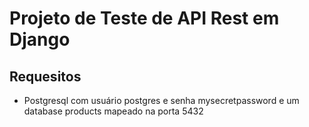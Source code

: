 # Projeto de Teste de API Rest em Django

## Requesitos

- Postgresql com usuário postgres e senha mysecretpassword e um database products mapeado na porta 5432


